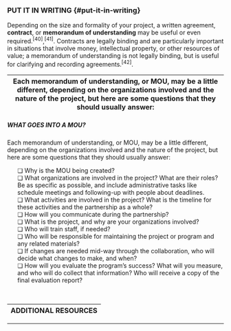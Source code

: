### PUT IT IN WRITING {#put-it-in-writing}

Depending on the size and formality of your project, a written agreement, **contract**, or **memorandum of understanding** may be useful or even required.<sup>[40]</sup>,<sup>[41]</sup>. Contracts are legally binding and are particularly important in situations that involve money, intellectual property, or other resources of value; a memorandum of understanding is not legally binding, but is useful for clarifying and recording agreements.<sup>[42]</sup>.

| Each memorandum of understanding, or MOU, may be a little different, depending on the organizations involved and the nature of the project, but here are some questions that they should usually answer: |
| --- |

<div class="table-format1"><span class="title"><h5>WHAT GOES INTO A MOU? </h5></span><p>Each memorandum of understanding, or MOU, may be a little different, depending on the organizations involved and the nature of the project, but here are some questions that they should usually answer: </p><ul>❏ Why is the MOU being created? <br>❏ What organizations are involved in the project? What are their roles? Be as specific as possible, and include administrative tasks like schedule meetings and following-up with people about deadlines. <br>❏	What activities are involved in the project? What is the timeline for these activities and the partnership as a whole? <br>❏ How will you communicate during the partnership? 
 <br>❏ What is the project, and why are your organizations involved? 
 <br>❏	Who will train staff, if needed?<br>❏	Who will be responsible for maintaining the project or program and any related materials? <br>❏	If changes are needed mid-way through the collaboration, who will decide what changes to make, and when? <br>❏	How will you evaluate the program’s success? What will you measure, and who will do collect that information? Who will receive a copy of the final evaluation report?</ul></div>
<br>


| **ADDITIONAL RESOURCES** |
| --- |


_____________________________________________________________________________________
[^40]: McCarthy, Catherine, and Brad Herring. “Museum &amp; Community Partnerships: Collaboration Guide for Museums Working with Community Youth-Serving Organizations.” NISE Network, 2015.

[^41]: Twiggs, Korie, Christina Freitag, and Michelle Nichols. _Partner with a Local Museum to Reach More Teens!_ Adobe Connect recording. YeLL! YALSA e-Learning Library. Chicago, IL: YALSA, 2016.

[^42]: McCarthy, Catherine, and Brad Herring. “Museum &amp; Community Partnerships: Collaboration Guide for Museums Working with Community Youth-Serving Organizations.” NISE Network, 2015.
